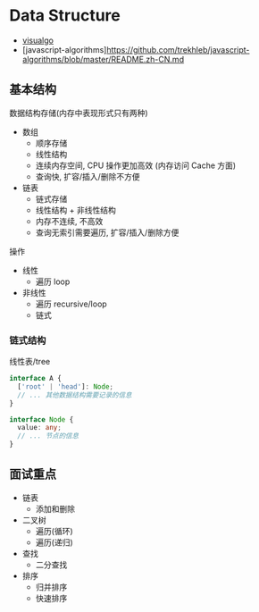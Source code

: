 # Data Structure

- [visualgo](https://visualgo.net/zh)
- [javascript-algorithms]https://github.com/trekhleb/javascript-algorithms/blob/master/README.zh-CN.md

## 基本结构

数据结构存储(内存中表现形式只有两种)

- 数组
  - 顺序存储
  - 线性结构
  - 连续内存空间, CPU 操作更加高效 (内存访问 Cache 方面)
  - 查询快, 扩容/插入/删除不方便
- 链表
  - 链式存储
  - 线性结构 + 非线性结构
  - 内存不连续, 不高效
  - 查询无索引需要遍历, 扩容/插入/删除方便

操作

- 线性
  - 遍历 loop
- 非线性
  - 遍历 recursive/loop
  - 链式

### 链式结构

线性表/tree
```ts
interface A {
  ['root' | 'head']: Node;
  // ... 其他数据结构需要记录的信息
}

interface Node {
  value: any;
  // ... 节点的信息
}
```

## 面试重点

- 链表
  - 添加和删除
- 二叉树
  - 遍历(循环)
  - 遍历(递归)
- 查找
  - 二分查找
- 排序
  - 归并排序
  - 快速排序
